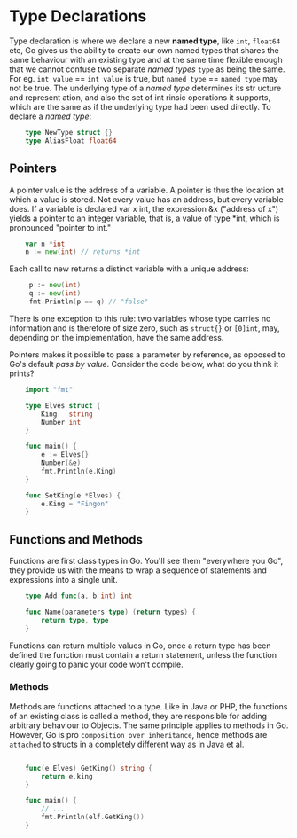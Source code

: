# Type Declarations

Type declaration is where we declare a new __named type__, like `int`, `float64` etc, Go gives us the ability to create our own named types that shares the same behaviour with an existing type and at the same time flexible enough that we cannot confuse two separate _named types_ `type` as being the same. For eg. `int value` == `int value` is true, but `named type` == `named type` may not be true. The underlying type of a _named type_ determines its str ucture and represent ation, and also the set of int rinsic operations it supports, which are the same as if the underlying type had been used directly. To declare a _named type_:

```go
    type NewType struct {}
    type AliasFloat float64
```

## Pointers

A pointer value is the address of a variable. A pointer is thus the location at which a value is stored. Not every value has an address, but every variable does. If a variable is declared var x int, the expression &x ("address of x") yields a pointer to an integer variable, that is, a value of type *int, which is pronounced "pointer to int."

```go
    var n *int
    n := new(int) // returns *int
```

Each call to new returns a distinct variable with a unique address:

```go
     p := new(int)
     q := new(int)
     fmt.Println(p == q) // "false"
```

There is one exception to this rule: two variables whose type carries no information and is therefore of size zero, such as `struct{}` or `[0]int`, may, depending on the implementation, have the same address.

Pointers makes it possible to pass a parameter by reference, as opposed to Go's default _pass by value_. Consider the code below, what do you think it prints?

```go
    import "fmt"

    type Elves struct {
        King   string
        Number int
    }

    func main() {
        e := Elves{}
        Number(&e)
        fmt.Println(e.King)
    }

    func SetKing(e *Elves) {
        e.King = "Fingon"
    }
```

## Functions and Methods

Functions are first class types in Go. You'll see them "everywhere you Go", they provide us with the means to wrap a sequence of statements and expressions into a single unit.

```go
    type Add func(a, b int) int

    func Name(parameters type) (return types) {
        return type, type
    }
```

Functions can return multiple values in Go, once a return type has been defined the function must contain a return statement, unless the function clearly going to panic your code won't compile.

### Methods

Methods are functions attached to a type. Like in Java or PHP, the functions of an existing class is called a method, they are responsible for adding arbitrary behaviour to Objects. The same principle applies to methods in Go. However, Go is pro `composition over inheritance`, hence methods are `attached` to structs in a completely different way as in Java et al.

```go

    func(e Elves) GetKing() string {
        return e.king
    }

    func main() {
        // ...
        fmt.Println(elf.GetKing())
    }
```
